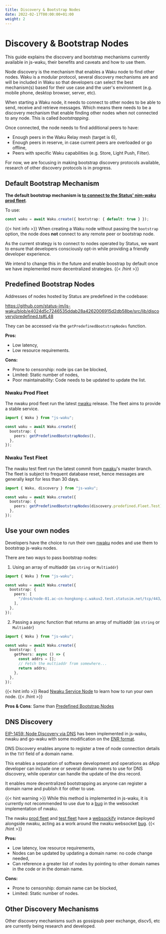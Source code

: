 ```yaml
---
title: Discovery & Bootstrap Nodes
date: 2022-02-17T00:00:00+01:00
weight: 2
---
```


# Discovery & Bootstrap Nodes

This guide explains the discovery and bootstrap mechanisms currently available in js-waku,
their benefits and caveats and how to use them.

Node discovery is the mechanism that enables a Waku node to find other nodes.
Waku is a modular protocol, several discovery mechanisms are and will be included in Waku
so that developers can select the best mechanism(s) based for their use case and the user's environment
(e.g. mobile phone, desktop browser, server, etc).

When starting a Waku node,
it needs to connect to other nodes to be able to send, receive and retrieve messages.
Which means there needs to be a discovery mechanism that enable finding other nodes when not connected to any node.
This is called _bootstrapping_.

Once connected, the node needs to find additional peers to have:

- Enough peers in the Waku Relay mesh (target is 6),
- Enough peers in reserve, in case current peers are overloaded or go offline,
- Peers with specific Waku capabilities (e.g. Store, Light Push, Filter).

For now, we are focusing in making bootstrap discovery protocols available,
research of other discovery protocols is in progress.

## Default Bootstrap Mechanism

**The default bootstrap mechanism is [to connect to the Status' nim-waku prod fleet](#nwaku-prod-fleet)**.

To use:

```ts
const waku = await Waku.create({ bootstrap: { default: true } });
```

{{< hint info >}}
When creating a Waku node without passing the `bootstrap` option,
the node does **not** connect to any remote peer or bootstrap node.

As the current strategy is to connect to nodes operated by Status,
we want to ensure that developers consciously opt-in
while providing a friendly developer experience.

We intend to change this in the future and enable boostrap by default
once we have implemented more decentralized strategies.
{{< /hint >}}

## Predefined Bootstrap Nodes

Addresses of nodes hosted by Status are predefined in the codebase:

https://github.com/status-im/js-waku/blob/e4024d5c7246535ddab28a4262006915d2db58be/src/lib/discovery/predefined.ts#L48

They can be accessed via the `getPredefinedBootstrapNodes` function.

**Pros:**

- Low latency,
- Low resource requirements.

**Cons:**

- Prone to censorship: node ips can be blocked,
- Limited: Static number of nodes,
- Poor maintainability: Code needs to be updated to update the list.

### Nwaku Prod Fleet

The nwaku prod fleet run the latest [nwaku](github.com/status-im/nim-waku/) release.
The fleet aims to provide a stable service.

```ts
import { Waku } from "js-waku";

const waku = await Waku.create({
  bootstrap: {
    peers: getPredefinedBootstrapNodes(),
  },
});
```

### Nwaku Test Fleet

The nwaku test fleet run the latest commit from [nwaku](github.com/status-im/nim-waku/)'s master branch.
The fleet is subject to frequent database reset,
hence messages are generally kept for less than 30 days.

```ts
import { Waku, discovery } from "js-waku";

const waku = await Waku.create({
  bootstrap: {
    peers: getPredefinedBootstrapNodes(discovery.predefined.Fleet.Test),
  },
});
```

## Use your own nodes

Developers have the choice to run their own [nwaku](<[nim-waku](github.com/status-im/nim-waku/)>) nodes
and use them to bootstrap js-waku nodes.

There are two ways to pass bootstrap nodes:

1. Using an array of multiaddr (as `string` or `Multiaddr`)

```ts
import { Waku } from "js-waku";

const waku = await Waku.create({
  bootstrap: {
    peers: [
      "/dns4/node-01.ac-cn-hongkong-c.wakuv2.test.statusim.net/tcp/443/wss/p2p/16Uiu2HAkvWiyFsgRhuJEb9JfjYxEkoHLgnUQmr1N5mKWnYjxYRVm",
    ],
  },
});
```

2. Passing a async function that returns an array of multiaddr (as `string` or `Multiaddr`)

```ts
import { Waku } from "js-waku";

const waku = await Waku.create({
  bootstrap: {
    getPeers: async () => {
      const addrs = [];
      // Fetch the multiaddr from somewhere...
      return addrs;
    },
  },
});
```

{{< hint info >}}
Read [Nwaku Service Node](/docs/guides/nwaku/) to learn how to run your own node.
{{< /hint >}}

**Pros & Cons**: Same than [Predefined Bootstrap Nodes](#predefined-bootstrap-nodes)

## DNS Discovery

[EIP-1459: Node Discovery via DNS](https://eips.ethereum.org/EIPS/eip-1459) has been implemented in js-waku, nwaku and go-waku
with some modification on the [ENR format](https://rfc.vac.dev/spec/31/).

DNS Discovery enables anyone to register a tree of node connection details in the `TXT` field of a domain name.

This enables a separation of software development and operations
as dApp developer can include one or several domain names to use for DNS discovery,
while operator can handle the update of the dns record.

It enables more decentralized bootstrapping as anyone can register a domain name and publish it for other to use.

{{< hint warning >}}
While this method is implemented in js-waku,
it is currently not recommended to use due to a [bug](https://github.com/status-im/nim-waku/issues/845) in the websocket implementation of nwaku.

The nwaku [prod fleet](#nwaku-prod-fleet) and [test fleet](#nwaku-test-fleet) have a [websockify](https://github.com/novnc/websockify)
instance deployed alongside nwaku, acting as a work around the nwaku websocket [bug](https://github.com/status-im/nim-waku/issues/845).
{{< /hint >}}

**Pros:**

- Low latency, low resource requirements,
- Nodes can be updated by updating a domain name: no code change needed,
- Can reference a greater list of nodes by pointing to other domain names in the code or in the domain name.

**Cons:**

- Prone to censorship: domain name can be blocked,
- Limited: Static number of nodes.

## Other Discovery Mechanisms

Other discovery mechanisms such as gossipsub peer exchange, discv5, etc are currently being research and developed.
